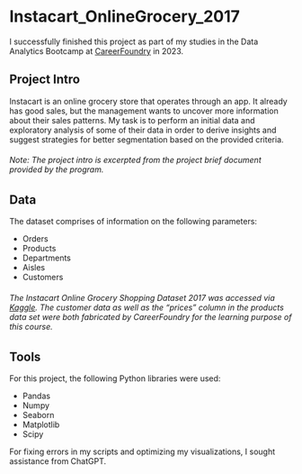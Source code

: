 # Instacart_OnlineGrocery_2017
I successfully finished this project as part of my studies in the Data Analytics Bootcamp at [CareerFoundry](https://careerfoundry.com) in 2023.
## Project Intro
Instacart is an online grocery store that operates through an app. It already has good sales, but the management wants to uncover more information about their sales patterns. My task is to perform an initial data and exploratory analysis of some of their data in order to derive insights and suggest strategies for better segmentation based on the provided criteria.
###### Note: The project intro is excerpted from the project brief document provided by the program.
## Data
The dataset comprises of information on the following parameters:
* Orders
* Products
* Departments
* Aisles
* Customers
###### The Instacart Online Grocery Shopping Dataset 2017 was accessed via [Kaggle](https://www.kaggle.com/datasets/psparks/instacart-market-basket-analysis). The customer data as well as the “prices” column in the products data set were both fabricated by CareerFoundry for the learning purpose of this course.
  
## Tools
For this project, the following Python libraries were used:
* Pandas
* Numpy
* Seaborn
* Matplotlib
* Scipy

For fixing errors in my scripts and optimizing my visualizations, I sought assistance from ChatGPT. 


